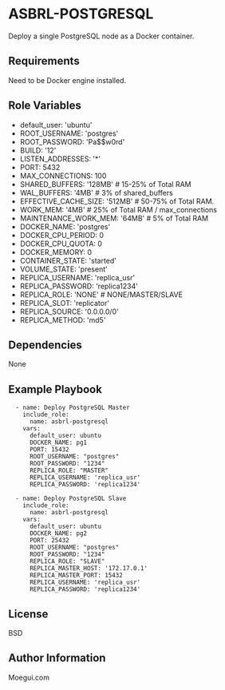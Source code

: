 ASBRL-POSTGRESQL
=========

Deploy a single PostgreSQL node as a Docker container.

Requirements
------------

Need to be Docker engine installed.

Role Variables
--------------

- default_user: 'ubuntu'
- ROOT_USERNAME: 'postgres'
- ROOT_PASSWORD: 'Pa$$w0rd'
- BUILD: '12'
- LISTEN_ADDRESSES: '*'
- PORT: 5432
- MAX_CONNECTIONS: 100
- SHARED_BUFFERS: '128MB' # 15-25% of Total RAM
- WAL_BUFFERS: '4MB' # 3% of shared_buffers
- EFFECTIVE_CACHE_SIZE: '512MB' # 50-75% of Total RAM.
- WORK_MEM: '4MB' # 25% of Total RAM / max_connections
- MAINTENANCE_WORK_MEM: '64MB' # 5% of Total RAM
- DOCKER_NAME: 'postgres'
- DOCKER_CPU_PERIOD: 0
- DOCKER_CPU_QUOTA: 0
- DOCKER_MEMORY: 0
- CONTAINER_STATE: 'started'
- VOLUME_STATE: 'present'
- REPLICA_USERNAME: 'replica_usr'
- REPLICA_PASSWORD: 'replica1234'
- REPLICA_ROLE: 'NONE' # NONE/MASTER/SLAVE
- REPLICA_SLOT: 'replicator'
- REPLICA_SOURCE: '0.0.0.0/0'
- REPLICA_METHOD: 'md5'

Dependencies
------------

None

Example Playbook
----------------

      - name: Deploy PostgreSQL Master
        include_role:
          name: asbrl-postgresql
        vars:
          default_user: ubuntu
          DOCKER_NAME: pg1
          PORT: 15432
          ROOT_USERNAME: "postgres"
          ROOT_PASSWORD: "1234"
          REPLICA_ROLE: "MASTER"
          REPLICA_USERNAME: 'replica_usr'
          REPLICA_PASSWORD: 'replica1234'

      - name: Deploy PostgreSQL Slave
        include_role:
          name: asbrl-postgresql
        vars:
          default_user: ubuntu
          DOCKER_NAME: pg2
          PORT: 25432
          ROOT_USERNAME: "postgres"
          ROOT_PASSWORD: "1234"
          REPLICA_ROLE: "SLAVE"
          REPLICA_MASTER_HOST: '172.17.0.1'
          REPLICA_MASTER_PORT: 15432
          REPLICA_USERNAME: 'replica_usr'
          REPLICA_PASSWORD: 'replica1234'

License
-------

BSD

Author Information
------------------

Moegui.com